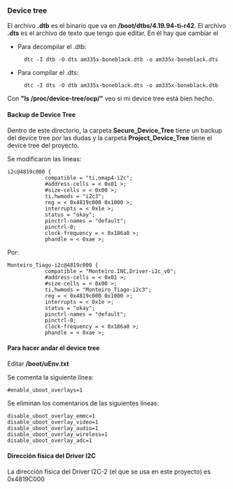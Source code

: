 ### Device tree
El archivo **.dtb** es el binario que va en **/boot/dtbs/4.19.94-ti-r42**.
El archivo **.dts** es el archivo de texto que tengo que editar. En él hay que cambiar el 

* Para decompilar el .dtb:
    
        dtc -I dtb -O dts am335x-boneblack.dtb -o am335x-boneblack.dts

* Para compilar el .dts:
    
        dtc -I dts -O dtb am335x-boneblack.dts -o am335x-boneblack.dtb

Con **"ls /proc/device-tree/ocp/"** veo si mi device tree está bien hecho.

#### Backup de Device Tree
Dentro de este directorio, la carpeta **Secure_Device_Tree** tiene un backup del device tree por las dudas y la carpeta **Project_Device_Tree** tiene el device tree del proyecto.

Se modificaron las lineas:

    i2c@4819c000 {
                compatible = "ti,omap4-i2c";
                #address-cells = < 0x01 >;
                #size-cells = < 0x00 >;
                ti,hwmods = "i2c3";
                reg = < 0x4819c000 0x1000 >;
                interrupts = < 0x1e >;
                status = "okay";
                pinctrl-names = "default";
                pinctrl-0;
                clock-frequency = < 0x186a0 >;
                phandle = < 0xae >;

Por:

    Monteiro_Tiago-i2c@4819c000 {
                compatible = "Monteiro.INC,Driver-i2c_v0";
                #address-cells = < 0x01 >;
                #size-cells = < 0x00 >;
                ti,hwmods = "Monteiro_Tiago-i2c3";
                reg = < 0x4819c000 0x1000 >;
                interrupts = < 0x1e >;
                status = "okay";
                pinctrl-names = "default";
                pinctrl-0;
                clock-frequency = < 0x186a0 >;
                phandle = < 0xae >;

#### Para hacer andar el device tree
Editar **/boot/uEnv.txt**

Se comenta la siguiente línea:

    #enable_uboot_overlays=1

Se eliminan los comentarios de las siguientes líneas:

    disable_uboot_overlay_emmc=1
    disable_uboot_overlay_video=1
    disable_uboot_overlay_audio=1
    disable_uboot_overlay_wireless=1
    disable_uboot_overlay_adc=1

#### Dirección física del Driver I2C
La dirección física del Driver I2C-2 (el que se usa en este proyecto) es 0x4819C000 
